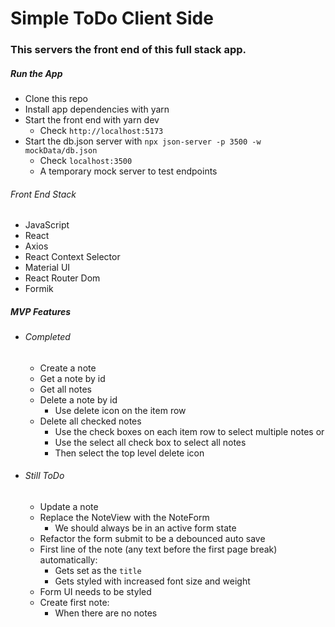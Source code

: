 # Simple ToDo Client Side
### This servers the front end of this full stack app.

##### Run the App
- Clone this repo
- Install app dependencies with yarn
- Start the front end with yarn dev
  - Check `http://localhost:5173`
- Start the db.json server with `npx json-server -p 3500 -w mockData/db.json`
  - Check `localhost:3500`
  - A temporary mock server to test endpoints

###### Front End Stack
- JavaScript
- React
- Axios
- React Context Selector
- Material UI
- React Router Dom
- Formik

##### MVP Features
- ###### Completed
  - Create a note
  - Get a note by id
  - Get all notes
  - Delete a note by id
    - Use delete icon on the item row
  - Delete all checked notes
    - Use the check boxes on each item row to select multiple notes or
    - Use the select all check box to select all notes
    - Then select the top level delete icon
- ###### Still ToDo
  - Update a note
  - Replace the NoteView with the NoteForm
    - We should always be in an active form state
  - Refactor the form submit to be a debounced auto save
  - First line of the note (any text before the first page break) automatically:
    - Gets set as the `title`
    - Gets styled with increased font size and weight
  - Form UI needs to be styled
  - Create first note:
    - When there are no notes